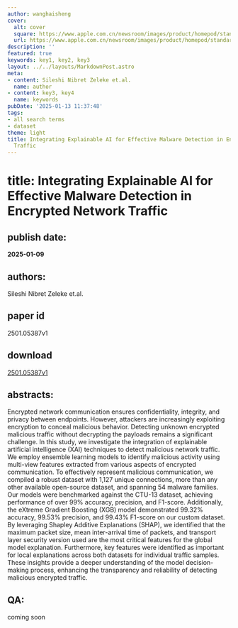```yaml
---
author: wanghaisheng
cover:
  alt: cover
  square: https://www.apple.com.cn/newsroom/images/product/homepod/standard/Apple-HomePod-hero-230118_big.jpg.large_2x.jpg
  url: https://www.apple.com.cn/newsroom/images/product/homepod/standard/Apple-HomePod-hero-230118_big.jpg.large_2x.jpg
description: ''
featured: true
keywords: key1, key2, key3
layout: ../../layouts/MarkdownPost.astro
meta:
- content: Sileshi Nibret Zeleke et.al.
  name: author
- content: key3, key4
  name: keywords
pubDate: '2025-01-13 11:37:48'
tags:
- all search terms
- dataset
theme: light
title: Integrating Explainable AI for Effective Malware Detection in Encrypted Network
  Traffic
---
```


# title: Integrating Explainable AI for Effective Malware Detection in Encrypted Network Traffic 
## publish date: 
**2025-01-09** 
## authors: 
  Sileshi Nibret Zeleke et.al. 
## paper id
2501.05387v1
## download
[2501.05387v1](http://arxiv.org/abs/2501.05387v1)
## abstracts:
Encrypted network communication ensures confidentiality, integrity, and privacy between endpoints. However, attackers are increasingly exploiting encryption to conceal malicious behavior. Detecting unknown encrypted malicious traffic without decrypting the payloads remains a significant challenge. In this study, we investigate the integration of explainable artificial intelligence (XAI) techniques to detect malicious network traffic. We employ ensemble learning models to identify malicious activity using multi-view features extracted from various aspects of encrypted communication. To effectively represent malicious communication, we compiled a robust dataset with 1,127 unique connections, more than any other available open-source dataset, and spanning 54 malware families. Our models were benchmarked against the CTU-13 dataset, achieving performance of over 99% accuracy, precision, and F1-score. Additionally, the eXtreme Gradient Boosting (XGB) model demonstrated 99.32% accuracy, 99.53% precision, and 99.43% F1-score on our custom dataset. By leveraging Shapley Additive Explanations (SHAP), we identified that the maximum packet size, mean inter-arrival time of packets, and transport layer security version used are the most critical features for the global model explanation. Furthermore, key features were identified as important for local explanations across both datasets for individual traffic samples. These insights provide a deeper understanding of the model decision-making process, enhancing the transparency and reliability of detecting malicious encrypted traffic.
## QA:
coming soon
